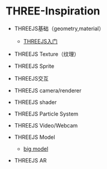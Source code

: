 # THREE-Inspiration

- THREEJS基础（geometry,material）

    - [THREEJS入门](/Basic/starter.md)

- THREEJS Texture（纹理）

- THREEJS Sprite

- THREEJS交互

- THREEJS camera/renderer

- THREEJS shader

- THREEJS Particle System

- THREEJS Video/Webcam

- THREEJS Model
    - [big model](/Model/big-model-compress.md)

- THREEJS AR
